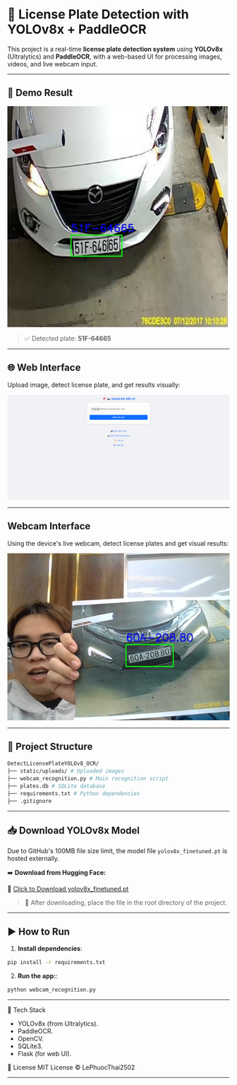 # 🚗 License Plate Detection with YOLOv8x + PaddleOCR

This project is a real-time **license plate detection system** using **YOLOv8x** (Ultralytics) and **PaddleOCR**, with a web-based UI for processing images, videos, and live webcam input.

---

## 📸 Demo Result

<img src="static/uploads/result_image_1752938890.jpg" alt="Image recognition results" width="500"/>

> ✅ Detected plate: **51F-64665**

---

## 🌐 Web Interface

Upload image, detect license plate, and get results visually:

<img src="static/uploads/webui.png" alt="Web interface" width="700"/>


---

##  Webcam Interface

Using the device's live webcam, detect license plates and get visual results:

<img src="static/uploads/webcam_1747702370.jpg" alt="Webcam interface" width="700"/>

---

## 📁 Project Structure

``` bash
DetectLicensePlateYOLOv8_OCR/
├── static/uploads/ # Uploaded images
├── webcam_recognition.py # Main recognition script
├── plates.db # SQLite database
├── requirements.txt # Python dependencies
├── .gitignore
```

---

## 📥 Download YOLOv8x Model

Due to GitHub's 100MB file size limit, the model file `yolov8x_finetuned.pt` is hosted externally.

➡️ **Download from Hugging Face:**

🔗 [Click to Download yolov8x_finetuned.pt](https://huggingface.co/LePhuocThai003/YoloV8x_finetuned/resolve/main/yolov8x_finetuned.pt)

> 📂 After downloading, place the file in the root directory of the project.

---

## ▶️ How to Run

1. **Install dependencies**:

```bash
pip install -r requirements.txt
```
2. **Run the app:**:

```bash
python webcam_recognition.py
```

---
🔧 Tech Stack
-  YOLOv8x (from Ultralytics).
-  PaddleOCR.
-  OpenCV.
-  SQLite3.
-  Flask (for web UI).

📃 License
MIT License © LePhuocThai2502


---











